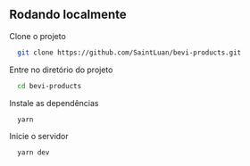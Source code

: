 
## Rodando localmente

Clone o projeto

```bash
  git clone https://github.com/SaintLuan/bevi-products.git
```

Entre no diretório do projeto

```bash
  cd bevi-products
```

Instale as dependências

```bash
  yarn
```

Inicie o servidor

```bash
  yarn dev
```

